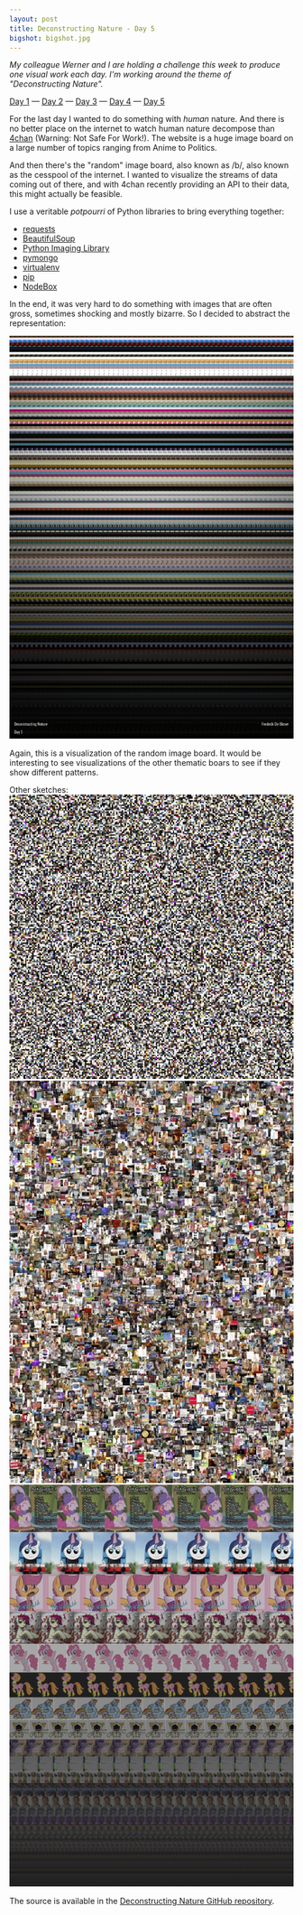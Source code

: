 ```yaml
---
layout: post
title: Deconstructing Nature - Day 5
bigshot: bigshot.jpg
---
```

*My colleague Werner and I are holding a challenge this week to produce one visual work each day. I'm working around the theme of "Deconstructing Nature".*

[Day 1](/blog/deconstructing-nature-day1) — [Day 2](/blog/deconstructing-nature-day2) — [Day 3](/blog/deconstructing-nature-day3) — [Day 4](/blog/deconstructing-nature-day4) — [Day 5](/blog/deconstructing-nature-day5)

For the last day I wanted to do something with *human* nature. And there is no better place on the internet to watch human nature decompose than [4chan](http://www.4chan.org/) (Warning: Not Safe For Work!). The website is a huge image board on a large number of topics ranging from Anime to Politics.

And then there's the "random" image board, also known as /b/, also known as the cesspool of the internet. I wanted to visualize the streams of data coming out of there, and with 4chan recently providing an API to their data, this might actually be feasible.

I use a veritable *potpourri* of Python libraries to bring everything together:

* [requests](http://docs.python-requests.org/en/latest/index.html)
* [BeautifulSoup](http://www.crummy.com/software/BeautifulSoup/)
* [Python Imaging Library](http://www.pythonware.com/products/pil/)
* [pymongo](http://api.mongodb.org/python/current/)
* [virtualenv](http://www.virtualenv.org/en/latest/index.html)
* [pip](http://www.pip-installer.org/en/latest/index.html)
* [NodeBox](http://nodebox.net/code/index.php/Home)

In the end, it was very hard to do something with images that are often gross, sometimes shocking and mostly bizarre. So I decided to abstract the representation:

![Deconstructing Nature: Final Work Day #5](/media/blog/deconstructing-nature-day5/final.jpg)

Again, this is a visualization of the random image board. It would be interesting to see visualizations of the other thematic boars to see if they show different patterns.

Other sketches:
![Other experiment](/media/blog/deconstructing-nature-day5/experiment1.jpg)
![Other experiment](/media/blog/deconstructing-nature-day5/experiment2.jpg)
![Other experiment](/media/blog/deconstructing-nature-day5/experiment3.jpg)

The source is available in the [Deconstructing Nature GitHub repository](https://github.com/fdb/deconstructing-nature).
